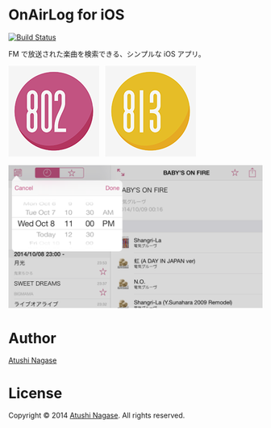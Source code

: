 OnAirLog for iOS
================

[![Build Status](https://travis-ci.org/ngs/onairlog-ios.svg?branch=master)](https://travis-ci.org/ngs/onairlog-ios)

FM で放送された楽曲を検索できる、シンプルな iOS アプリ。

[![](OnAirLogApp/802/Images.xcassets/AppIcon.appiconset/iphone_icon_60x60@3x.png)][appstore802]&nbsp;&nbsp;
[![](OnAirLogApp/813/Images.xcassets/AppIcon.appiconset/iphone_icon_60x60@3x.png)][appstore813]

![](Resources/802/screenshots/iphone-5.5-inch/screen3.png)

Author
======

[Atushi Nagase]

License
=======

Copyright &copy; 2014 [Atushi Nagase]. All rights reserved.


[appstore813]: http://itunes.apple.com/jp/app/onairlog813/id416761694?mt=8
[appstore802]: http://itunes.apple.com/jp/app/onairlog802/id423580398?mt=8
[Atushi Nagase]: http://ngs.io/
